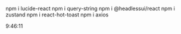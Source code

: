 

npm i lucide-react
npm i query-string
npm i @headlessui/react
npm i zustand
npm i react-hot-toast
npm i axios

9:46:11